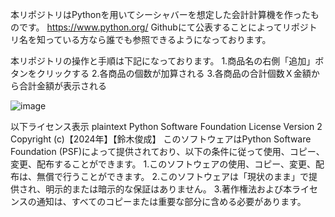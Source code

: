 本リポジトリはPythonを用いてシーシャバーを想定した会計計算機を作ったものです。
https://www.python.org/
Githubにて公表することによってリポジトリ名を知っている方なら誰でも参照できるようになっております。

本リポジトリの操作と手順は下記になっております。
1.商品名の右側「追加」ボタンをクリックする
2.各商品の個数が加算される
3.各商品の合計個数Ｘ金額から合計金額が表示される

![image](https://github.com/user-attachments/assets/2d47a665-7372-4182-9648-dee857446f7f)


以下ライセンス表示
plaintext
Python Software Foundation License Version 2
Copyright (c)【2024年】【鈴木俊成】
このソフトウェアはPython Software Foundation (PSF)によって提供されており、以下の条件に従って使用、コピー、変更、配布することができます。
1.このソフトウェアの使用、コピー、変更、配布は、無償で行うことができます。
2.このソフトウェアは「現状のまま」で提供され、明示的または暗示的な保証はありません。
3.著作権法および本ライセンスの通知は、すべてのコピーまたは重要な部分に含める必要があります。
